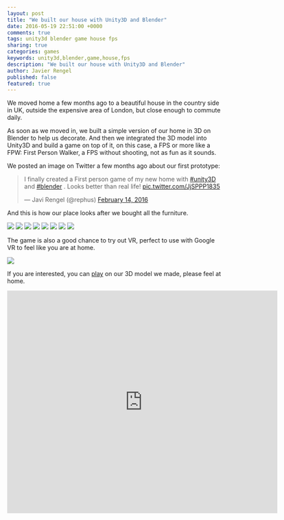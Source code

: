 ```yaml
---
layout: post
title: "We built our house with Unity3D and Blender"
date: 2016-05-19 22:51:00 +0000
comments: true
tags: unity3d blender game house fps
sharing: true
categories: games
keywords: unity3d,blender,game,house,fps
description: "We built our house with Unity3D and Blender"
author: Javier Rengel
published: false
featured: true
---
```


We moved home a few months ago to a beautiful house in the country side in UK,
outside the expensive area of London, but close enough to commute daily.

As soon as we moved in, we built a simple version of our home in 3D on Blender
 to help us decorate. And then we integrated the 3D model into Unity3D and build
a game on top of it, on this case, a FPS or more like a FPW: First Person Walker,
a FPS without shooting, not as fun as it sounds.

We posted an image on Twitter a few months ago about our first prototype:

<blockquote class="twitter-tweet" data-lang="en"><p lang="en" dir="ltr">I finally created a First person game of my new home with <a href="https://twitter.com/hashtag/unity3D?src=hash">#unity3D</a> and <a href="https://twitter.com/hashtag/blender?src=hash">#blender</a> . Looks better than real life! <a href="https://t.co/JjSPPP1835">pic.twitter.com/JjSPPP1835</a></p>&mdash; Javi Rengel (@rephus) <a href="https://twitter.com/rephus/status/698998470280089600">February 14, 2016</a></blockquote>
<script async src="//platform.twitter.com/widgets.js" charset="utf-8"></script>

<!-- more -->

And this is how our place looks after we bought all the furniture.

<img src='https://farm8.staticflickr.com/7236/26513350403_4ac3cc142c_z_d.jpg'/>
<img src='https://farm8.staticflickr.com/7714/27083818276_36950ff772_z_d.jpg'/>

<img src='https://farm8.staticflickr.com/7715/27083819056_acb9ae8fa5_z_d.jpg'/>
<img src='https://farm8.staticflickr.com/7348/27083818686_12b5f68383_z_d.jpg'/>

<img src='https://farm8.staticflickr.com/7211/27083819206_727a82707c_z_d.jpg'/>
<img src='https://farm8.staticflickr.com/7434/26513349443_4d9df59b0d_z_d.jpg'/>

<img src='https://farm8.staticflickr.com/7750/27083819266_15ca7674e5_z_d.jpg'/>
<img src='https://farm8.staticflickr.com/7054/27083818506_f84f07ba12_z_d.jpg'/>

The game is also a good chance to try out VR, perfect to use with Google VR to feel
like you are at home.

<img src='https://farm8.staticflickr.com/7554/27083819136_dd3a9a50d3_z_d.jpg'/>

If you are interested, you can [play](http://unity3d.coconauts.net/welwyn)
on our 3D model we made, please feel at home.

<iframe width="630" height="520" scrolling="none" frameborder="0" src='http://unity3d.coconauts.net/welwyn'> </iframe>
